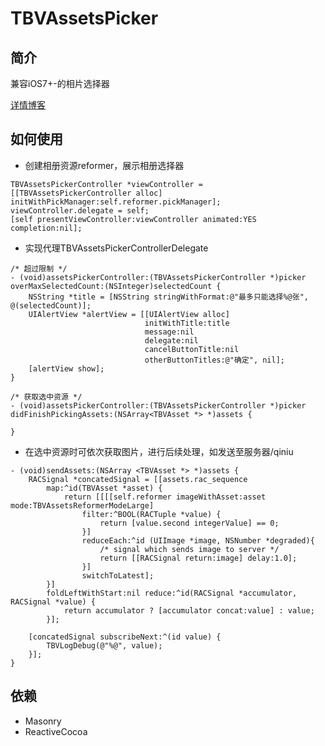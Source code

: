 # TBVAssetsPicker
    
## 简介

兼容iOS7+-的相片选择器

[详情博客](https://triplecc.github.io/2016/09/10/2016-09-10-shi-yong-assetslibraryhe-photokitzuo-ge-xiang-pian-xuan-ze-qi/)

## 如何使用
- 创建相册资源reformer，展示相册选择器

```objc
TBVAssetsPickerController *viewController = [[TBVAssetsPickerController alloc] initWithPickManager:self.reformer.pickManager];
viewController.delegate = self;
[self presentViewController:viewController animated:YES completion:nil];

```

- 实现代理TBVAssetsPickerControllerDelegate

```objc
/* 超过限制 */
- (void)assetsPickerController:(TBVAssetsPickerController *)picker overMaxSelectedCount:(NSInteger)selectedCount {
    NSString *title = [NSString stringWithFormat:@"最多只能选择%@张", @(selectedCount)];
    UIAlertView *alertView = [[UIAlertView alloc]
                              initWithTitle:title
                              message:nil
                              delegate:nil
                              cancelButtonTitle:nil
                              otherButtonTitles:@"确定", nil];
    [alertView show];
}

/* 获取选中资源 */
- (void)assetsPickerController:(TBVAssetsPickerController *)picker didFinishPickingAssets:(NSArray<TBVAsset *> *)assets {
    
}
```

- 在选中资源时可依次获取图片，进行后续处理，如发送至服务器/qiniu


```objc
- (void)sendAssets:(NSArray <TBVAsset *> *)assets {
    RACSignal *concatedSignal = [[assets.rac_sequence
        map:^id(TBVAsset *asset) {
            return [[[[self.reformer imageWithAsset:asset mode:TBVAssetsReformerModeLarge]
                filter:^BOOL(RACTuple *value) {
                    return [value.second integerValue] == 0;
                }]
                reduceEach:^id (UIImage *image, NSNumber *degraded){
                    /* signal which sends image to server */
                    return [[RACSignal return:image] delay:1.0];
                }]
                switchToLatest];
        }]
        foldLeftWithStart:nil reduce:^id(RACSignal *accumulator, RACSignal *value) {
            return accumulator ? [accumulator concat:value] : value;
        }];
    
    [concatedSignal subscribeNext:^(id value) {
        TBVLogDebug(@"%@", value);
    }];
}
```


## 依赖
- Masonry
- ReactiveCocoa
